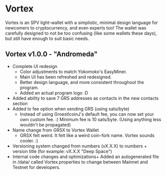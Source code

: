 # Vortex

Vortex is an SPV light-wallet with a simplistic, minimal design language for newcomers to cryptocurrency, and even experts too! The wallet was carefully designed to not be too confusing (like some wallets these days), but still have enough to suit basic needs.

Vortex v1.0.0 - "Andromeda"
-------
+ Complete UI redesign
  - Color adjustments to match Yokomoko's EasyMiner.
  - Main UI has been refreshed and redesigned.
  - Better design language, and more consistent throughout the program.
  - Added an actual program logo :D
+ Added ability to save 7 GRS addresses as contacts in the new contacts section
+ Added tx fee option when sending GRS (using sats/byte)
  - Instead of using GroestlcoinJ's default fee, you can now set your own custom fee. :) Minimum fee is 10 sats/byte. (Using anything less wouldn't be propagated)
+ Name change from GRSX to Vortex Wallet 
  - GRSX felt weird. It felt like a weird coin-fork name. Vortex sounds cooler. :)
+ Versioning system changed from numbers (vX.X.X) to numbers + version title (for example: vX.X.X "Deep Space")
+ Internal code changes and optimizations+ Added an autogenerated file in /data/ called Vortex.properties to change between Mainnet and Testnet for developers.

